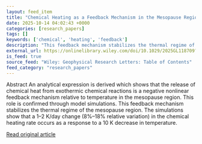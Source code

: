 ```yaml
---
layout: feed_item
title: "Chemical Heating as a Feedback Mechanism in the Mesopause Region"
date: 2025-10-14 04:02:43 +0000
categories: [research_papers]
tags: []
keywords: ['chemical', 'heating', 'feedback']
description: "This feedback mechanism stabilizes the thermal regime of the mesopause region"
external_url: https://onlinelibrary.wiley.com/doi/10.1029/2025GL118709?af=R
is_feed: true
source_feed: "Wiley: Geophysical Research Letters: Table of Contents"
feed_category: "research_papers"
---
```


Abstract An analytical expression is derived which shows that the release of chemical heat from exothermic chemical reactions is a negative nonlinear feedback mechanism relative to temperature in the mesopause region. This role is confirmed through model simulations. This feedback mechanism stabilizes the thermal regime of the mesopause region. The simulations show that a 1–2 K/day change (8%–18% relative variation) in the chemical heating rate occurs as a response to a 10 K decrease in temperature.

[Read original article](https://onlinelibrary.wiley.com/doi/10.1029/2025GL118709?af=R)
